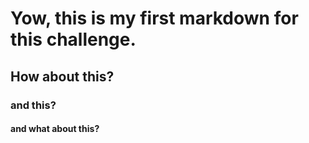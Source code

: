 # Yow, this is my first markdown for this challenge.
## How about this?
### and this?
#### and what about this?
